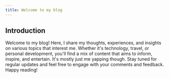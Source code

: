 ```yaml
---
title: Welcome to my blog
---
```


## Introduction

Welcome to my blog! Here, I share my thoughts, experiences, and insights on various topics that interest me. Whether it's technology, travel, or personal development, you'll find a mix of content that aims to inform, inspire, and entertain. It's mostly just me yapping though. Stay tuned for regular updates and feel free to engage with your comments and feedback. Happy reading!

